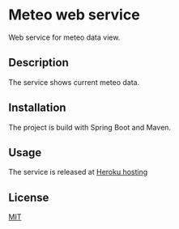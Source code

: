 # Meteo web service 

Web service for meteo data view.

## Description

The service shows current meteo data.

## Installation

The project is build with Spring Boot and Maven.

## Usage

<p>The service is released at <a href="https://meteo-server.herokuapp.com/">Heroku hosting</a></p>

## License
[MIT](https://choosealicense.com/licenses/mit/)